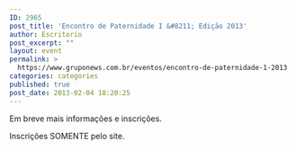 ```yaml
---
ID: 2965
post_title: 'Encontro de Paternidade I &#8211; Edição 2013'
author: Escritorio
post_excerpt: ""
layout: event
permalink: >
  https://www.gruponews.com.br/eventos/encontro-de-paternidade-1-2013
categories: categories
published: true
post_date: 2013-02-04 18:20:25
---
```

Em breve mais informações e inscrições.

Inscrições SOMENTE pelo site.
